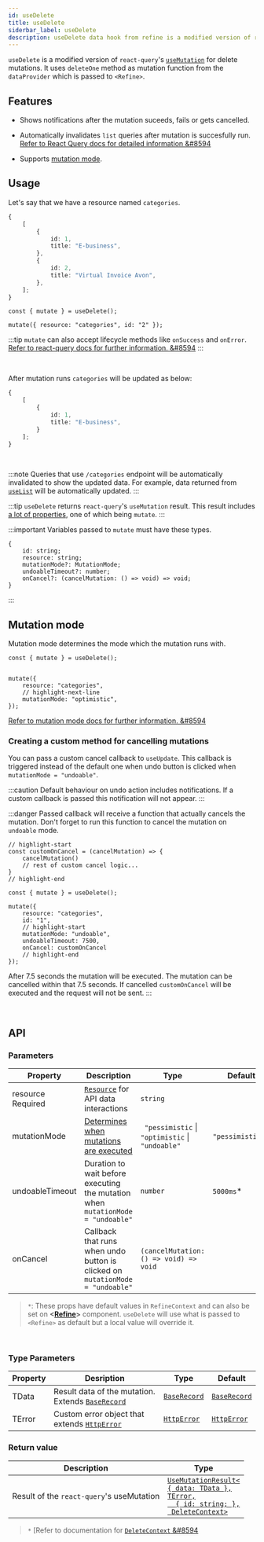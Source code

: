 ```yaml
---
id: useDelete
title: useDelete
siderbar_label: useDelete
description: useDelete data hook from refine is a modified version of react-query's useMutation for delete mutations
---
```


`useDelete` is a modified version of `react-query`'s [`useMutation`](https://react-query.tanstack.com/reference/useMutation#) for delete mutations. It uses `deleteOne` method as mutation function from the `dataProvider` which is passed to `<Refine>`.

## Features

* Shows notifications after the mutation suceeds, fails or gets cancelled.

* Automatically invalidates `list` queries after mutation is succesfully run.
[Refer to React Query docs for detailed information &#8594](https://react-query.tanstack.com/guides/invalidations-from-mutations)

* Supports [mutation mode](#mutation-mode).


## Usage

Let's say that we have a resource named `categories`.

```ts title="https://api.fake-rest.refine.dev/categories"
{
    [
        {
            id: 1,
            title: "E-business",
        },
        {
            id: 2,
            title: "Virtual Invoice Avon",
        },
    ];
}
```

```tsx
const { mutate } = useDelete();

mutate({ resource: "categories", id: "2" });
```

:::tip
`mutate` can also accept lifecycle methods like `onSuccess` and `onError`.
[Refer to react-query docs for further information. &#8594](https://react-query.tanstack.com/guides/mutations#mutation-side-effects)
:::

<br/>

After mutation runs `categories` will be updated as below:

```ts title="https://api.fake-rest.refine.dev/categories"
{
    [
        {
            id: 1,
            title: "E-business",
        }
    ];
}
```
<br/>

:::note
Queries that use `/categories` endpoint will be automatically invalidated to show the updated data. For example, data returned from [`useList`](useList.md) will be automatically updated.
:::

:::tip
`useDelete` returns `react-query`'s `useMutation` result. This result includes  [a lot of properties](https://react-query.tanstack.com/reference/useMutation), one of which being `mutate`.
:::

:::important
Variables passed to `mutate` must have these types.

```tsx
{
    id: string;
    resource: string;
    mutationMode?: MutationMode;
    undoableTimeout?: number;
    onCancel?: (cancelMutation: () => void) => void;
}
```
:::

## Mutation mode

Mutation mode determines the mode which the mutation runs with.

```tsx
const { mutate } = useDelete();


mutate({ 
    resource: "categories", 
    // highlight-next-line
    mutationMode: "optimistic",
});

```

[Refer to mutation mode docs for further information. &#8594](guides-and-concepts/mutation-mode.md)


### Creating a custom method for cancelling mutations
You can pass a custom cancel callback to `useUpdate`. This callback is triggered instead of the default one when undo button is clicked when  `mutationMode = "undoable"`.

:::caution
Default behaviour on undo action includes notifications. If a custom callback is passed this notification will not appear.
:::

:::danger
Passed callback will receive a function that actually cancels the mutation. Don't forget to run this function to cancel the mutation on `undoable` mode.

```tsx
// highlight-start
const customOnCancel = (cancelMutation) => {
    cancelMutation()
    // rest of custom cancel logic...
}
// highlight-end

const { mutate } = useDelete();

mutate({ 
    resource: "categories",
    id: "1",
    // highlight-start
    mutationMode: "undoable",
    undoableTimeout: 7500,
    onCancel: customOnCancel
    // highlight-end
});

```
After 7.5 seconds the mutation will be executed. The mutation can be cancelled within that 7.5 seconds. If cancelled `customOnCancel` will be executed and the request will not be sent.
:::

<br />

## API

### Parameters


| Property                                            | Description                                                                     | Type                                             | Default          |
| --------------------------------------------------- | ------------------------------------------------------------------------------- | ------------------------------------------------ | ---------------- |
| resource  <div className=" required">Required</div> | [`Resource`](#) for API data interactions                                       | `string`                                         |                  |
| mutationMode                                        | [Determines when mutations are executed](#)                                     | ` "pessimistic` \| `"optimistic` \| `"undoable"` | `"pessimistic"`* |
| undoableTimeout                                     | Duration to wait before executing the mutation when `mutationMode = "undoable"` | `number`                                         | `5000ms`*        |
| onCancel                                            | Callback that runs when undo button is clicked on `mutationMode = "undoable"`   | `(cancelMutation: () => void) => void`           |                  |

>`*`: These props have default values in `RefineContext` and can also be set on **<[Refine](#)>** component. `useDelete` will use what is passed to `<Refine>` as default but a local value will override it.

<br/>

### Type Parameters

| Property | Desription                                                                          | Type                                           | Default                                        |
| -------- | ----------------------------------------------------------------------------------- | ---------------------------------------------- | ---------------------------------------------- |
| TData    | Result data of the mutation. Extends [`BaseRecord`](../../interfaces.md#baserecord) | [`BaseRecord`](../../interfaces.md#baserecord) | [`BaseRecord`](../../interfaces.md#baserecord) |
| TError   | Custom error object that extends [`HttpError`](../../interfaces.md#httperror)       | [`HttpError`](../../interfaces.md#httperror)   | [`HttpError`](../../interfaces.md#httperror)   |

### Return value

 | Description                               | Type                                                                                                                                                               |
 | ----------------------------------------- | ------------------------------------------------------------------------------------------------------------------------------------------------------------------ |
 | Result of the `react-query`'s useMutation | [`UseMutationResult<`<br/>`{ data: TData },`<br/>`TError,`<br/>`  { id: string; },`<br/>` DeleteContext>`](https://react-query.tanstack.com/reference/useMutation) |

>`*` [Refer to documentation for [`DeleteContext` &#8594](#)

